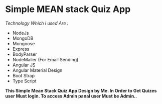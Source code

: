 # Simple MEAN stack Quiz App

*Technology Which i used Are :*

- NodeJs
- MongoDB
- Mongoose
- Express
- BodyParser
- NodeMailer (For Email Sending)
- Angular JS
- Angular Material Design
- Boot Strap
- Type Script

**This Simple Mean Stack Quiz App Design by Me. In Order to Get Quizes user Must login. To access Admin panal user Must be Admin..**


